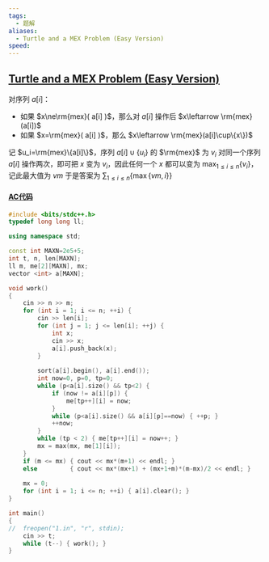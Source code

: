 ```yaml
---
tags:
  - 题解
aliases:
  - Turtle and a MEX Problem (Easy Version)
speed:
---
```

## [Turtle and a MEX Problem (Easy Version)](https://codeforces.com/contest/2003/problem/D1)

对序列 $a[i]$：

- 如果 $x\ne\rm{mex}( a[i] )$，那么对 $a[i]$ 操作后 $x\leftarrow \rm{mex}(a[i])$
- 如果 $x=\rm{mex}( a[i] )$，那么 $x\leftarrow \rm{mex}(a[i]\cup\{x\})$

记 $u_i=\rm{mex}\{a[i]\}$，序列 $a[i]\cup\{u_i\}$ 的 $\rm{mex}$ 为 $v_i$
对同一个序列 $a[i]$ 操作两次，即可把 $x$ 变为 $v_i$，因此任何一个 $x$ 都可以变为 $\max_{1\leq i\leq n}\{ v_i \}$，记此最大值为 $vm$
于是答案为 $\sum_{1\leq i\leq n}\{ \max\{vm, i\} \}$

#### [AC代码](https://codeforces.com/contest/2003/submission/278189526)

```cpp
#include <bits/stdc++.h>
typedef long long ll;

using namespace std;

const int MAXN=2e5+5;
int t, n, len[MAXN];
ll m, me[2][MAXN], mx;
vector <int> a[MAXN];

void work()
{
	cin >> n >> m;
	for (int i = 1; i <= n; ++i) {
		cin >> len[i];
		for (int j = 1; j <= len[i]; ++j) {
			int x;
			cin >> x;
			a[i].push_back(x);
		}
		
		sort(a[i].begin(), a[i].end());
		int now=0, p=0, tp=0;
		while (p<a[i].size() && tp<2) {
			if (now != a[i][p]) {
				me[tp++][i] = now;
			}
			while (p<a[i].size() && a[i][p]==now) { ++p; }
			++now;
		}
		while (tp < 2) { me[tp++][i] = now++; }
		mx = max(mx, me[1][i]);
	}
	if (m <= mx) { cout << mx*(m+1) << endl; }
	else         { cout << mx*(mx+1) + (mx+1+m)*(m-mx)/2 << endl; }
	
	mx = 0;
	for (int i = 1; i <= n; ++i) { a[i].clear(); }
}

int main()
{
//	freopen("1.in", "r", stdin);
	cin >> t;
	while (t--) { work(); }
}
```
